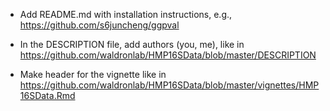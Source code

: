 - Add README.md with installation instructions, e.g., https://github.com/s6juncheng/ggpval

- In the DESCRIPTION file, add authors (you, me), like in https://github.com/waldronlab/HMP16SData/blob/master/DESCRIPTION

- Make header for the vignette like in https://github.com/waldronlab/HMP16SData/blob/master/vignettes/HMP16SData.Rmd
